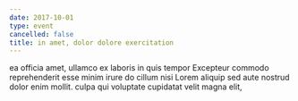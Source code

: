 ```yaml
---
date: 2017-10-01
type: event
cancelled: false
title: in amet, dolor dolore exercitation
---
```

ea officia amet, ullamco ex laboris in quis tempor Excepteur commodo reprehenderit esse minim irure do cillum nisi Lorem aliquip sed aute nostrud dolor enim mollit. culpa qui voluptate cupidatat velit magna elit,